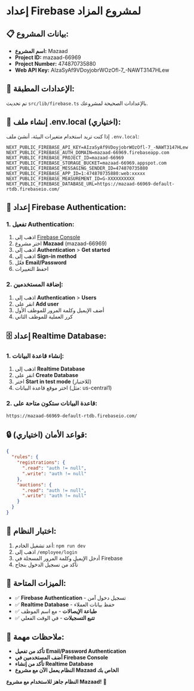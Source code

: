 # إعداد Firebase لمشروع المزاد

## 📋 بيانات المشروع:
- **اسم المشروع:** Mazaad
- **Project ID:** mazaad-66969
- **Project Number:** 474870735880
- **Web API Key:** AIzaSyAf9VDoyjobrWOzOfl-7_-NAWT3147HLew

## 🔧 الإعدادات المطبقة:
تم تحديث `src/lib/firebase.ts` بالإعدادات الصحيحة لمشروعك.

## 📁 إنشاء ملف .env.local (اختياري):
إذا كنت تريد استخدام متغيرات البيئة، أنشئ ملف `.env.local`:

```env
NEXT_PUBLIC_FIREBASE_API_KEY=AIzaSyAf9VDoyjobrWOzOfl-7_-NAWT3147HLew
NEXT_PUBLIC_FIREBASE_AUTH_DOMAIN=mazaad-66969.firebaseapp.com
NEXT_PUBLIC_FIREBASE_PROJECT_ID=mazaad-66969
NEXT_PUBLIC_FIREBASE_STORAGE_BUCKET=mazaad-66969.appspot.com
NEXT_PUBLIC_FIREBASE_MESSAGING_SENDER_ID=474870735880
NEXT_PUBLIC_FIREBASE_APP_ID=1:474870735880:web:xxxxx
NEXT_PUBLIC_FIREBASE_MEASUREMENT_ID=G-XXXXXXXXXX
NEXT_PUBLIC_FIREBASE_DATABASE_URL=https://mazaad-66969-default-rtdb.firebaseio.com/
```

## 🔐 إعداد Firebase Authentication:

### 1. تفعيل Authentication:
1. اذهب إلى [Firebase Console](https://console.firebase.google.com/)
2. اختر مشروع **Mazaad** (mazaad-66969)
3. اذهب إلى **Authentication** > **Get started**
4. اذهب إلى **Sign-in method**
5. فعّل **Email/Password**
6. احفظ التغييرات

### 2. إضافة المستخدمين:
1. اذهب إلى **Authentication** > **Users**
2. انقر على **Add user**
3. أضف الإيميل وكلمة المرور للموظف الأول
4. كرر العملية للموظف الثاني

## 🗄️ إعداد Realtime Database:

### 1. إنشاء قاعدة البيانات:
1. اذهب إلى **Realtime Database**
2. انقر على **Create Database**
3. اختر **Start in test mode** (للاختبار)
4. اختر موقع قاعدة البيانات (مثل: us-central1)

### 2. قاعدة البيانات ستكون متاحة على:
```
https://mazaad-66969-default-rtdb.firebaseio.com/
```

## 🔒 قواعد الأمان (اختياري):
```json
{
  "rules": {
    "registrations": {
      ".read": "auth != null",
      ".write": "auth != null"
    },
    "auctions": {
      ".read": "auth != null",
      ".write": "auth != null"
    }
  }
}
```

## 📱 اختبار النظام:
1. أعد تشغيل الخادم: `npm run dev`
2. اذهب إلى `/employee/login`
3. أدخل الإيميل وكلمة المرور المسجلة في Firebase
4. تأكد من تسجيل الدخول بنجاح

## 🎯 الميزات المتاحة:
- ✅ **Firebase Authentication** - تسجيل دخول آمن
- ✅ **Realtime Database** - حفظ بيانات العملاء
- ✅ **طباعة الإيصالات** - مع اسم الموظف
- ✅ **تتبع التسجيلات** - في الوقت الفعلي

## 🚨 ملاحظات مهمة:
- **تأكد من تفعيل Email/Password Authentication**
- **أضف المستخدمين في Firebase Console**
- **تأكد من إنشاء Realtime Database**
- **النظام يعمل الآن مع مشروع Mazaad الخاص بك**

**النظام جاهز للاستخدام مع مشروع Mazaad!** 🎉
